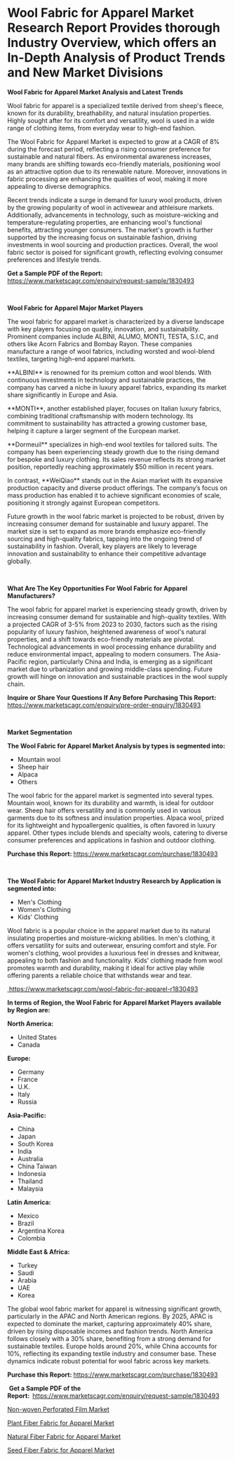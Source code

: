<p><h1>Wool Fabric for Apparel Market Research Report Provides thorough Industry Overview, which offers an In-Depth Analysis of Product Trends and New Market Divisions</h1></p><p><strong>Wool Fabric for Apparel Market Analysis and Latest Trends</strong></p>
<p><p>Wool fabric for apparel is a specialized textile derived from sheep's fleece, known for its durability, breathability, and natural insulation properties. Highly sought after for its comfort and versatility, wool is used in a wide range of clothing items, from everyday wear to high-end fashion.</p><p>The Wool Fabric for Apparel Market is expected to grow at a CAGR of 8% during the forecast period, reflecting a rising consumer preference for sustainable and natural fibers. As environmental awareness increases, many brands are shifting towards eco-friendly materials, positioning wool as an attractive option due to its renewable nature. Moreover, innovations in fabric processing are enhancing the qualities of wool, making it more appealing to diverse demographics.</p><p>Recent trends indicate a surge in demand for luxury wool products, driven by the growing popularity of wool in activewear and athleisure markets. Additionally, advancements in technology, such as moisture-wicking and temperature-regulating properties, are enhancing wool's functional benefits, attracting younger consumers. The market's growth is further supported by the increasing focus on sustainable fashion, driving investments in wool sourcing and production practices. Overall, the wool fabric sector is poised for significant growth, reflecting evolving consumer preferences and lifestyle trends.</p></p>
<p><strong>Get a Sample PDF of the Report:&nbsp;</strong> <a href="https://www.marketscagr.com/enquiry/request-sample/1830493?utm_campaign=2010&utm_medium=2&utm_source=Github&utm_content=ia&utm_term=03042025&utm_id=wool-fabric-for-apparel">https://www.marketscagr.com/enquiry/request-sample/1830493</a></p>
<p>&nbsp;</p>
<p><strong>Wool Fabric for Apparel Major Market Players</strong></p>
<p><p>The wool fabric for apparel market is characterized by a diverse landscape with key players focusing on quality, innovation, and sustainability. Prominent companies include ALBINI, ALUMO, MONTI, TESTA, S.I.C, and others like Acorn Fabrics and Bombay Rayon. These companies manufacture a range of wool fabrics, including worsted and wool-blend textiles, targeting high-end apparel markets.</p><p>**ALBINI** is renowned for its premium cotton and wool blends. With continuous investments in technology and sustainable practices, the company has carved a niche in luxury apparel fabrics, expanding its market share significantly in Europe and Asia.</p><p>**MONTI**, another established player, focuses on Italian luxury fabrics, combining traditional craftsmanship with modern technology. Its commitment to sustainability has attracted a growing customer base, helping it capture a larger segment of the European market.</p><p>**Dormeuil** specializes in high-end wool textiles for tailored suits. The company has been experiencing steady growth due to the rising demand for bespoke and luxury clothing. Its sales revenue reflects its strong market position, reportedly reaching approximately $50 million in recent years.</p><p>In contrast, **WeiQiao** stands out in the Asian market with its expansive production capacity and diverse product offerings. The company’s focus on mass production has enabled it to achieve significant economies of scale, positioning it strongly against European competitors.</p><p>Future growth in the wool fabric market is projected to be robust, driven by increasing consumer demand for sustainable and luxury apparel. The market size is set to expand as more brands emphasize eco-friendly sourcing and high-quality fabrics, tapping into the ongoing trend of sustainability in fashion. Overall, key players are likely to leverage innovation and sustainability to enhance their competitive advantage globally.</p></p>
<p>&nbsp;</p>
<p><strong>What Are The Key Opportunities For Wool Fabric for Apparel Manufacturers?</strong></p>
<p><p>The wool fabric for apparel market is experiencing steady growth, driven by increasing consumer demand for sustainable and high-quality textiles. With a projected CAGR of 3-5% from 2023 to 2030, factors such as the rising popularity of luxury fashion, heightened awareness of wool's natural properties, and a shift towards eco-friendly materials are pivotal. Technological advancements in wool processing enhance durability and reduce environmental impact, appealing to modern consumers. The Asia-Pacific region, particularly China and India, is emerging as a significant market due to urbanization and growing middle-class spending. Future growth will hinge on innovation and sustainable practices in the wool supply chain.</p></p>
<p><strong>Inquire or Share Your Questions If Any Before Purchasing This Report:</strong> <a href="https://www.marketscagr.com/enquiry/pre-order-enquiry/1830493?utm_campaign=2010&utm_medium=2&utm_source=Github&utm_content=ia&utm_term=03042025&utm_id=wool-fabric-for-apparel">https://www.marketscagr.com/enquiry/pre-order-enquiry/1830493</a></p>
<p>&nbsp;</p>
<p><strong>Market Segmentation</strong></p>
<p><strong>The Wool Fabric for Apparel Market Analysis by types is segmented into:</strong></p>
<p><ul><li>Mountain wool</li><li>Sheep hair</li><li>Alpaca</li><li>Others</li></ul></p>
<p><p>The wool fabric for the apparel market is segmented into several types. Mountain wool, known for its durability and warmth, is ideal for outdoor wear. Sheep hair offers versatility and is commonly used in various garments due to its softness and insulation properties. Alpaca wool, prized for its lightweight and hypoallergenic qualities, is often favored in luxury apparel. Other types include blends and specialty wools, catering to diverse consumer preferences and applications in fashion and outdoor clothing.</p></p>
<p><strong>Purchase this Report:&nbsp;</strong><a href="https://www.marketscagr.com/purchase/1830493?utm_campaign=2010&utm_medium=2&utm_source=Github&utm_content=ia&utm_term=03042025&utm_id=wool-fabric-for-apparel">https://www.marketscagr.com/purchase/1830493</a></p>
<p>&nbsp;</p>
<p><strong>The Wool Fabric for Apparel Market Industry Research by Application is segmented into:</strong></p>
<p><ul><li>Men's Clothing</li><li>Women's Clothing</li><li>Kids' Clothing</li></ul></p>
<p><p>Wool fabric is a popular choice in the apparel market due to its natural insulating properties and moisture-wicking abilities. In men's clothing, it offers versatility for suits and outerwear, ensuring comfort and style. For women's clothing, wool provides a luxurious feel in dresses and knitwear, appealing to both fashion and functionality. Kids' clothing made from wool promotes warmth and durability, making it ideal for active play while offering parents a reliable choice that withstands wear and tear.</p></p>
<p><a href="https://www.marketscagr.com/wool-fabric-for-apparel-r1830493?utm_campaign=2010&utm_medium=2&utm_source=Github&utm_content=ia&utm_term=03042025&utm_id=wool-fabric-for-apparel">&nbsp;https://www.marketscagr.com/wool-fabric-for-apparel-r1830493</a></p>
<p><strong>In terms of Region, the Wool Fabric for Apparel Market Players available by Region are:</strong></p>
<p>
    <p> <strong> North America: </strong>
        <ul>
            <li>United States</li>
            <li>Canada</li>
        </ul>
        </p> 
    <p> <strong> Europe: </strong>
        <ul>
            <li>Germany</li>
            <li>France</li>
            <li>U.K.</li>
            <li>Italy</li>
            <li>Russia</li>
        </ul>
        </p> 
    <p> <strong> Asia-Pacific: </strong>
        <ul>
            <li>China</li>
            <li>Japan</li>
            <li>South Korea</li>
            <li>India</li>
            <li>Australia</li>
            <li>China Taiwan</li>
            <li>Indonesia</li>
            <li>Thailand</li>
            <li>Malaysia</li>
        </ul>
        </p> 
    <p> <strong> Latin America: </strong>
        <ul>
            <li>Mexico</li>
            <li>Brazil</li>
            <li>Argentina Korea</li>
            <li>Colombia</li>
        </ul>
        </p> 
    <p> <strong> Middle East & Africa: </strong>
        <ul>
            <li>Turkey</li>
            <li>Saudi</li>
            <li>Arabia</li>
            <li>UAE</li>
            <li>Korea</li>
        </ul>
    </p>
    </p>
<p><p>The global wool fabric market for apparel is witnessing significant growth, particularly in the APAC and North American regions. By 2025, APAC is expected to dominate the market, capturing approximately 40% share, driven by rising disposable incomes and fashion trends. North America follows closely with a 30% share, benefiting from a strong demand for sustainable textiles. Europe holds around 20%, while China accounts for 10%, reflecting its expanding textile industry and consumer base. These dynamics indicate robust potential for wool fabric across key markets.</p></p>
<p><strong>Purchase this Report: </strong><a href="https://www.marketscagr.com/purchase/1830493?utm_campaign=2010&utm_medium=2&utm_source=Github&utm_content=ia&utm_term=03042025&utm_id=wool-fabric-for-apparel">https://www.marketscagr.com/purchase/1830493</a></p>
<p>&nbsp;<strong>Get a Sample PDF of the Report:&nbsp;&nbsp;</strong><a href="https://www.marketscagr.com/enquiry/request-sample/1830493?utm_campaign=2010&utm_medium=2&utm_source=Github&utm_content=ia&utm_term=03042025&utm_id=wool-fabric-for-apparel">https://www.marketscagr.com/enquiry/request-sample/1830493</a></p>
<p><strong></strong></p>
<p><p><a href="https://github.com/diosohusch6x/Market-Research-Report-List-1/blob/main/non-woven-perforated-film-market.md?utm_campaign=2010&utm_medium=2&utm_source=Github&utm_content=ia&utm_term=03042025&utm_id=wool-fabric-for-apparel">Non-woven Perforated Film Market</a></p><p><a href="https://github.com/camacrokesw2/Market-Research-Report-List-1/blob/main/plant-fiber-fabric-for-apparel-market.md?utm_campaign=2010&utm_medium=2&utm_source=Github&utm_content=ia&utm_term=03042025&utm_id=wool-fabric-for-apparel">Plant Fiber Fabric for Apparel Market</a></p><p><a href="https://github.com/beberjuban9a/Market-Research-Report-List-1/blob/main/natural-fiber-fabric-for-apparel-market.md?utm_campaign=2010&utm_medium=2&utm_source=Github&utm_content=ia&utm_term=03042025&utm_id=wool-fabric-for-apparel">Natural Fiber Fabric for Apparel Market</a></p><p><a href="https://github.com/BryceTownsendr/Market-Research-Report-List-7/blob/main/seed-fiber-fabric-for-apparel-market.md?utm_campaign=2010&utm_medium=2&utm_source=Github&utm_content=ia&utm_term=03042025&utm_id=wool-fabric-for-apparel">Seed Fiber Fabric for Apparel Market</a></p></p>